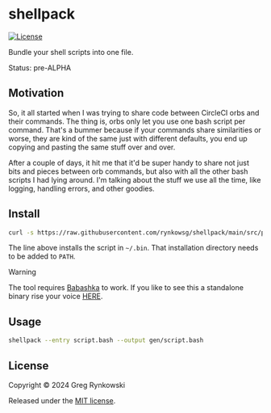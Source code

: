 # shellpack

[![License][license-badge]][license]

Bundle your shell scripts into one file.

Status: pre-ALPHA

## Motivation

So, it all started when I was trying to share code between CircleCI orbs and their commands.
The thing is, orbs only let you use one bash script per command.
That's a bummer because if your commands share similarities or worse, they are kind of the same just with different defaults, you end up copying and pasting the same stuff over and over.

After a couple of days, it hit me that it'd be super handy to share not just bits
and pieces between orb commands, but also with all the other bash scripts I had lying around.
I'm talking about the stuff we use all the time, like logging, handling errors, and other goodies.

## Install

```sh
curl -s https://raw.githubusercontent.com/rynkowsg/shellpack/main/src/pl/rynkowski/shellpack.bb -O ~/.bin/shellpack
```
The line above installs the script in `~/.bin`. That installation directory needs to be added to `PATH`.

> [!WARNING]
> The tool requires [Babashka](https://github.com/babashka/babashka) to work. If you like to see this a standalone binary rise your voice [HERE](https://github.com/rynkowsg/shellpack/issues/1).

## Usage

```sh
shellpack --entry script.bash --output gen/script.bash
```

## License

Copyright © 2024 Greg Rynkowski

Released under the [MIT license][license].

[license]: https://raw.githubusercontent.com/rynkowsg/shellpack/main/LICENSE
[license-badge]: https://img.shields.io/badge/license-MIT-lightgrey.svg
